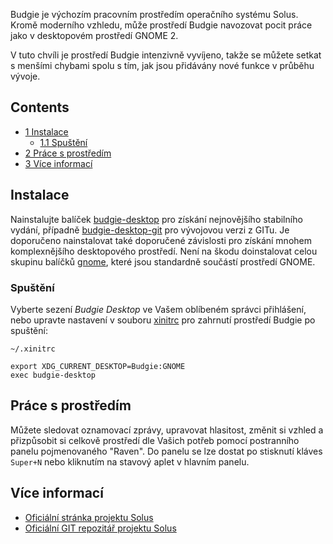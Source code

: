 Budgie je výchozím pracovním prostředím operačního systému Solus. Kromě moderního vzhledu, může prostředí Budgie navozovat pocit práce jako v desktopovém prostředí GNOME 2.

V tuto chvíli je prostředí Budgie intenzivně vyvíjeno, takže se můžete setkat s menšími chybami spolu s tím, jak jsou přidávány nové funkce v průběhu vývoje.

## Contents

*   [1 Instalace](#Instalace)
    *   [1.1 Spuštění](#Spu.C5.A1t.C4.9Bn.C3.AD)
*   [2 Práce s prostředím](#Pr.C3.A1ce_s_prost.C5.99ed.C3.ADm)
*   [3 Více informací](#V.C3.ADce_informac.C3.AD)

## Instalace

Nainstalujte balíček [budgie-desktop](https://www.archlinux.org/packages/?name=budgie-desktop) pro získání nejnovějšího stabilního vydání, případně [budgie-desktop-git](https://aur.archlinux.org/packages/budgie-desktop-git/) pro vývojovou verzi z GITu. Je doporučeno nainstalovat také doporučené závislosti pro získání mnohem komplexnějšího desktopového prostředí. Není na škodu doinstalovat celou skupinu balíčků [gnome](https://www.archlinux.org/groups/x86_64/gnome/), které jsou standardně součástí prostředí GNOME.

### Spuštění

Vyberte sezení *Budgie Desktop* ve Vašem oblíbeném správci přihlášení, nebo upravte nastavení v souboru [xinitrc](/index.php/Xinitrc "Xinitrc") pro zahrnutí prostředí Budgie po spuštění:

 `~/.xinitrc` 
```
export XDG_CURRENT_DESKTOP=Budgie:GNOME
exec budgie-desktop

```

## Práce s prostředím

Můžete sledovat oznamovací zprávy, upravovat hlasitost, změnit si vzhled a přizpůsobit si celkově prostředí dle Vašich potřeb pomocí postranního panelu pojmenovaného "Raven". Do panelu se lze dostat po stisknutí kláves `Super+N` nebo kliknutím na stavový aplet v hlavním panelu.

## Více informací

*   [Oficiální stránka projektu Solus](https://solus-project.com/)
*   [Oficiální GIT repozitář projektu Solus](https://git.solus-project.com/)